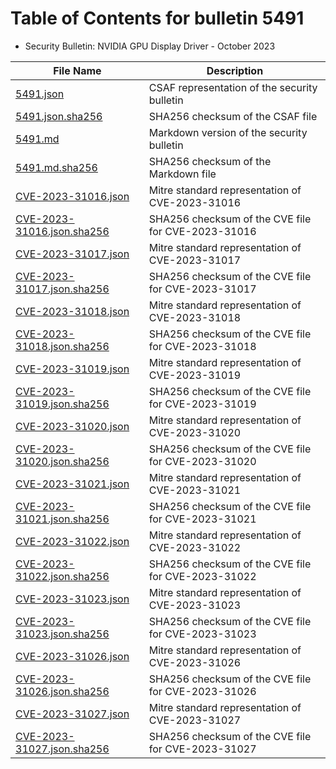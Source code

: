 # Table of Contents for bulletin 5491

 - Security Bulletin: NVIDIA GPU Display Driver - October 2023

| File Name | Description |
|-----------|-------------|
| [5491.json](5491.json) | CSAF representation of the security bulletin |
| [5491.json.sha256](5491.json.sha256) | SHA256 checksum of the CSAF file |
| [5491.md](5491.md) | Markdown version of the security bulletin |
| [5491.md.sha256](5491.md.sha256) | SHA256 checksum of the Markdown file |
| [CVE-2023-31016.json](CVE-2023-31016.json) | Mitre standard representation of CVE-2023-31016 |
| [CVE-2023-31016.json.sha256](CVE-2023-31016.json.sha256) | SHA256 checksum of the CVE file for CVE-2023-31016 |
| [CVE-2023-31017.json](CVE-2023-31017.json) | Mitre standard representation of CVE-2023-31017 |
| [CVE-2023-31017.json.sha256](CVE-2023-31017.json.sha256) | SHA256 checksum of the CVE file for CVE-2023-31017 |
| [CVE-2023-31018.json](CVE-2023-31018.json) | Mitre standard representation of CVE-2023-31018 |
| [CVE-2023-31018.json.sha256](CVE-2023-31018.json.sha256) | SHA256 checksum of the CVE file for CVE-2023-31018 |
| [CVE-2023-31019.json](CVE-2023-31019.json) | Mitre standard representation of CVE-2023-31019 |
| [CVE-2023-31019.json.sha256](CVE-2023-31019.json.sha256) | SHA256 checksum of the CVE file for CVE-2023-31019 |
| [CVE-2023-31020.json](CVE-2023-31020.json) | Mitre standard representation of CVE-2023-31020 |
| [CVE-2023-31020.json.sha256](CVE-2023-31020.json.sha256) | SHA256 checksum of the CVE file for CVE-2023-31020 |
| [CVE-2023-31021.json](CVE-2023-31021.json) | Mitre standard representation of CVE-2023-31021 |
| [CVE-2023-31021.json.sha256](CVE-2023-31021.json.sha256) | SHA256 checksum of the CVE file for CVE-2023-31021 |
| [CVE-2023-31022.json](CVE-2023-31022.json) | Mitre standard representation of CVE-2023-31022 |
| [CVE-2023-31022.json.sha256](CVE-2023-31022.json.sha256) | SHA256 checksum of the CVE file for CVE-2023-31022 |
| [CVE-2023-31023.json](CVE-2023-31023.json) | Mitre standard representation of CVE-2023-31023 |
| [CVE-2023-31023.json.sha256](CVE-2023-31023.json.sha256) | SHA256 checksum of the CVE file for CVE-2023-31023 |
| [CVE-2023-31026.json](CVE-2023-31026.json) | Mitre standard representation of CVE-2023-31026 |
| [CVE-2023-31026.json.sha256](CVE-2023-31026.json.sha256) | SHA256 checksum of the CVE file for CVE-2023-31026 |
| [CVE-2023-31027.json](CVE-2023-31027.json) | Mitre standard representation of CVE-2023-31027 |
| [CVE-2023-31027.json.sha256](CVE-2023-31027.json.sha256) | SHA256 checksum of the CVE file for CVE-2023-31027 |
